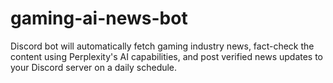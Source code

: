 # gaming-ai-news-bot
Discord bot will automatically fetch gaming industry news, fact-check the content using Perplexity's AI capabilities, and post verified news updates to your Discord server on a daily schedule.
